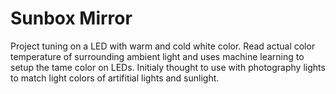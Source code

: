 # Sunbox Mirror

Project tuning on a LED with warm and cold white color. Read actual color temperature of surrounding ambient light and uses machine learning to setup the tame color on LEDs. Initialy thought to use with photography lights to match light colors of artifitial lights and sunlight.
